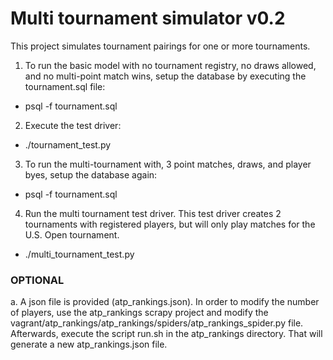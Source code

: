 # Multi tournament simulator v0.2

This project simulates tournament pairings for one or more tournaments.

1. To run the basic model with no tournament registry, no draws allowed, and no multi-point match wins, setup the database by executing the tournament.sql file:
  * psql -f tournament.sql
2. Execute the test driver:
  * ./tournament_test.py
3. To run the multi-tournament with, 3 point matches, draws, and player byes, setup the database again:
  * psql -f tournament.sql
4. Run the multi tournament test driver. This test driver creates 2 tournaments with registered players, but will only play matches for the U.S. Open tournament.
  * ./multi_tournament_test.py

### OPTIONAL

a. A json file is provided (atp_rankings.json). In order to modify the number of players, use the atp_rankings scrapy project and modify the vagrant/atp_rankings/atp_rankings/spiders/atp_rankings_spider.py file. Afterwards, execute the script run.sh in the atp_rankings directory. That will generate a new atp_rankings.json file.

